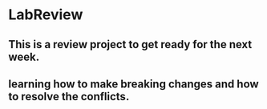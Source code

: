 # LabReview
## This is a review project to get ready for the next week.

## learning how to make breaking changes and how to resolve the conflicts. 

